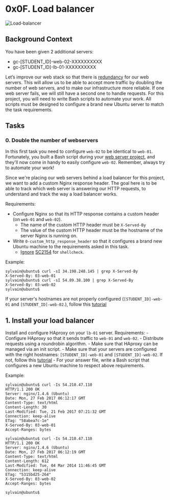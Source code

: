 # 0x0F. Load balancer
![Load-balancer](https://s3.amazonaws.com/intranet-projects-files/holbertonschool-sysadmin_devops/275/qfdked8.png)

## Background Context
You have been given 2 additional servers:
- gc-[STUDENT_ID]-web-02-XXXXXXXXXX
- gc-[STUDENT_ID]-lb-01-XXXXXXXXXX

Let’s improve our web stack so that there is [redundancy](https://intranet.alxswe.com/rltoken/xnAaJdhmAxx7PoH3l6EwDg) for our web servers.
This will allow us to be able to accept more traffic by doubling the number of web servers, and to make our infrastructure more reliable.
If one web server fails, we will still have a second one to handle requests.
For this project, you will need to write Bash scripts to automate your work.
All scripts must be designed to configure a brand new Ubuntu server to match the task requirements.

## Tasks
### 0. Double the number of webservers
In this first task you need to configure `web-02` to be identical to `web-01`. Fortunately, you built a Bash script during your [web server project](https://intranet.alxswe.com/rltoken/-JluPVwfvXMOYMzNOqvgsQ), and they'll now come in handy to easily configure `web-02`. Remember, always try to automate your work!

Since we're placing our web servers behind a load balancer for this project, we want to add a custom Nginx response header. The goal here is to be able to track which web server is answering our HTTP requests, to understand and track the way a load balancer works.

Requirements:
- Configure Nginx so that its HTTP response contains a custom header (on `web-01` and `web-02`).
    - The name of the custom HTTP header must be `X-Served-By`
    - The value of the custom HTTP header must be the hostname of the server Nginx is running on.
- Write `0-custom_http_response_header` so that it configures a brand new Ubuntu machine to the requirements asked in this task.
    - [Ignore](https://intranet.alxswe.com/rltoken/k3Bt6zu1On_-mDszxi0Z9w) [SC2154](https://intranet.alxswe.com/rltoken/9KwKHb9H8OJqcSK0saRIOA) for `shellcheck`.

Example:
```
sylvain@ubuntu$ curl -sI 34.198.248.145 | grep X-Served-By
X-Served-By: 03-web-01
sylvain@ubuntu$ curl -sI 54.89.38.100 | grep X-Served-By
X-Served-By: 03-web-02
sylvain@ubuntu$
```

If your server's hostnames are not properly configured (`[STUDENT_ID]-web-01` and `[STUDENT_ID]-web-02`.), follow this [tutorial](https://intranet.alxswe.com/rltoken/qSor8ulAHl4HedrO6KJEoQ)


## 1. Install your load balancer

Install and configure HAproxy on your `lb-01` server.
Requirements:
    - Configure HAproxy so that it sends traffic to `web-01` and `web-02`.
    - Distribute requests using a roundrobin algorithm.
    - Make sure that HAproxy can be managed via an init script.
    - Make sure that your servers are configured with the right hostnames: `[STUDENT_ID]-web-01` and `[STUDENT_ID]-web-02`. If not, follow this [tutorial](https://intranet.alxswe.com/rltoken/YkfzgEa6xNHrQbkKmJN4zg)
    - For your answer file, write a Bash script that configures a new Ubuntu machine to respect above requirements.

Example:
```
sylvain@ubuntu$ curl -Is 54.210.47.110
HTTP/1.1 200 OK
Server: nginx/1.4.6 (Ubuntu)
Date: Mon, 27 Feb 2017 06:12:17 GMT
Content-Type: text/html
Content-Length: 30
Last-Modified: Tue, 21 Feb 2017 07:21:32 GMT
Connection: keep-alive
ETag: "58abea7c-1e"
X-Served-By: 03-web-01
Accept-Ranges: bytes

sylvain@ubuntu$ curl -Is 54.210.47.110
HTTP/1.1 200 OK
Server: nginx/1.4.6 (Ubuntu)
Date: Mon, 27 Feb 2017 06:12:19 GMT
Content-Type: text/html
Content-Length: 612
Last-Modified: Tue, 04 Mar 2014 11:46:45 GMT
Connection: keep-alive
ETag: "5315bd25-264"
X-Served-By: 03-web-02
Accept-Ranges: bytes

sylvain@ubuntu$
```
